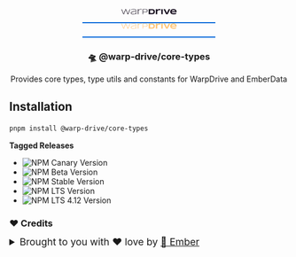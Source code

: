 <p align="center">
  <img
    class="project-logo"
    src="./logos/warp-drive-logo-dark.svg#gh-light-mode-only"
    alt="WarpDrive"
    width="200px"
    title="WarpDrive" />
  <img
    class="project-logo"
    src="./logos/warp-drive-logo-gold.svg#gh-dark-mode-only"
    alt="WarpDrive"
    width="200px"
    title="WarpDrive" />
</p>

<h3 align="center">🛸 @warp-drive/core-types</h3>
<p align="center">Provides core types, type utils and constants for WarpDrive and EmberData</p>

## Installation

```sh
pnpm install @warp-drive/core-types
```

**Tagged Releases**

- ![NPM Canary Version](https://img.shields.io/npm/v/%40warp-drive/core-types/canary?label=%40canary&color=FFBF00)
- ![NPM Beta Version](https://img.shields.io/npm/v/%40warp-drive/core-types/beta?label=%40beta&color=ff00ff)
- ![NPM Stable Version](https://img.shields.io/npm/v/%40warp-drive/core-types/latest?label=%40latest&color=90EE90)
- ![NPM LTS Version](https://img.shields.io/npm/v/%40warp-drive/core-types/lts?label=%40lts&color=0096FF)
- ![NPM LTS 4.12 Version](https://img.shields.io/npm/v/%40warp-drive/core-types/lts-4-12?label=%40lts-4-12&color=bbbbbb)


### ♥️ Credits

 <details>
   <summary>Brought to you with ♥️ love by <a href="https://emberjs.com" title="EmberJS">🐹 Ember</a></summary>

  <style type="text/css">
    img.project-logo {
       padding: 0 5em 1em 5em;
       width: 100px;
       border-bottom: 2px solid #0969da;
       margin: 0 auto;
       display: block;
     }
    details > summary {
      font-size: 1.1rem;
      line-height: 1rem;
      margin-bottom: 1rem;
    }
    details {
      font-size: 1rem;
    }
    details > summary strong {
      display: inline-block;
      padding: .2rem 0;
      color: #000;
      border-bottom: 3px solid #bbb;
    }

    details > details {
      margin-left: 2rem;
    }
    details > details > summary {
      font-size: 1rem;
      line-height: 1rem;
      margin-bottom: 1rem;
    }
    details > details > summary strong {
      display: inline-block;
      padding: .2rem 0;
      color: #555;
      border-bottom: 2px solid #555;
    }
    details > details {
      font-size: .85rem;
    }

    @media (prefers-color-scheme: dark) {
      details > summary strong {
        color: #fff;
      }
    }
    @media (prefers-color-scheme: dark) {
      details > details > summary strong {
        color: #afaba0;
      border-bottom: 2px solid #afaba0;
      }
    }
  </style>
</details>
